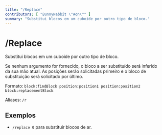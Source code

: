 ```yaml
---
title: "/Replace"
contributors: [ "BunnyNabbit \"Aon\"" ]
summary: "Substitui blocos em um cuboide por outro tipo de bloco."
---
```


# /Replace

Substitui blocos em um cuboide por outro tipo de bloco.

Se nenhum argumento for fornecido, o bloco a ser substituído será inferido da sua mão atual. As posições serão solicitadas primeiro e o bloco de substituição será solicitado por último.

Formato: `block:findBlock position:position1 position:position2 block:replacementBlock`

Aliases: `/r`

## Exemplos

- `/replace 0` para substituir blocos de ar.
